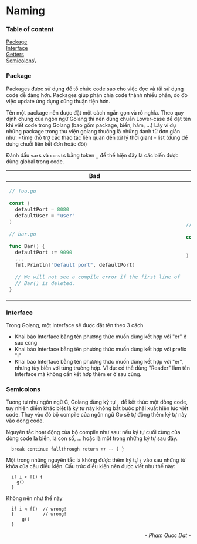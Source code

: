 # Naming

### Table of content

[Package](#package)\
[Interface](#interface)\
[Getters](#getters)\
[Semicolons](#semicolons)\


### Package
Packages được sử dụng để tổ chức code sao cho việc đọc và tái sử dụng code dễ dàng hơn. Packages giúp phân chia code thành nhiều phần, do đó việc update ứng dụng cũng thuận tiện hơn.

Tên một package nên được đặt một cách ngắn gọn và rõ nghĩa. Theo quy định chung của ngôn ngữ Golang thì nên dùng chuẩn Lower-case để đặt tên khi viết code trong Golang (bao gồm package, biến, hàm, ...)
Lấy ví dụ những package trong thư viện golang thường là những danh từ đơn giản như:
    - time (hỗ trợ các thao tác liên quan đến xử lý thời gian)
    - list (dùng để dựng chuỗi liên kết đơn hoặc đôi)

Đánh dấu `var`s và `const`s bằng token `_` để thể hiện đây là các biến được dùng global trong code.

<table>
<thead><tr><th>Bad</th><th>Good</th></tr></thead>
<tbody>
<tr><td>

```go
// foo.go

const (
  defaultPort = 8080
  defaultUser = "user"
)

// bar.go

func Bar() {
  defaultPort := 9090
  ...
  fmt.Println("Default port", defaultPort)

  // We will not see a compile error if the first line of
  // Bar() is deleted.
}
```

</td><td>

```go
// foo.go

const (
  _defaultPort = 8080
  _defaultUser = "user"
)
```

</td></tr>
</tbody></table>

### Interface
Trong Golang, một Interface sẽ được đặt tên theo 3 cách
- Khai báo Interface bằng tên phương thức muốn dùng kết hợp với "er" ở sau cùng
- Khai báo Interface bằng tên phương thức muốn dùng kết hợp với prefix "I"
- Khai báo Interface bằng tên phương thức muốn dùng kết hợp với "er", nhưng tùy biến với từng trường hợp. Ví dụ: có thể dùng "Reader" làm tên Interface mà không cần kết hợp thêm er ở sau cùng.

### Semicolons
Tương tự như ngôn ngữ C, Golang dùng ký tự `;` để kết thúc một dòng code, tuy nhiên điểm khác biệt là ký tự này không bắt buộc phải xuất hiện lúc viết code. Thay vào đó bộ compile của ngôn ngữ Go sẽ tự động thêm ký tự này vào dòng code.

Nguyên tắc hoạt động của bộ compile như sau: nếu ký tự cuối cùng của dòng code là biến, là con số, ... hoặc là một trong những ký tự sau đây.

```shell
  break continue fallthrough return ++ -- ) }
```

Một trong những nguyên tắc là không được thêm ký tự `;` vào sau những từ khóa của câu điều kiện. Cấu trúc điều kiện nên được viết như thế này:

```shell
  if i < f() {
    g()
  }
```

Không nên như thế này

```shell
  if i < f()  // wrong!
  {           // wrong!
      g()
  }
```


*<p style="text-align: end;">- Pham Quoc Dat -</p>*